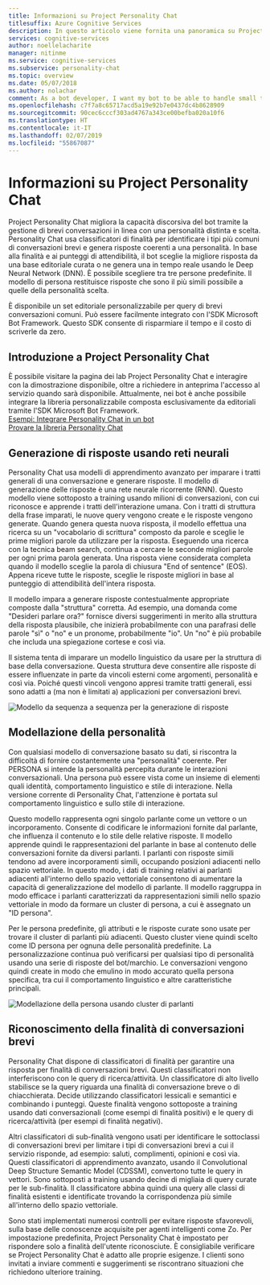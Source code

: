 ```yaml
---
title: Informazioni su Project Personality Chat
titlesuffix: Azure Cognitive Services
description: In questo articolo viene fornita una panoramica su Project Personality Chat di Azure, un'API basata su cloud per il miglioramento della funzionalità discorsiva del bot.
services: cognitive-services
author: noellelacharite
manager: nitinme
ms.service: cognitive-services
ms.subservice: personality-chat
ms.topic: overview
ms.date: 05/07/2018
ms.author: nolachar
comment: As a bot developer, I want my bot to be able to handle small talk in a consistent tone so that my bot appears more complete and conversational.
ms.openlocfilehash: c7f7a8c65717acd5a19e92b7e0437dc4b8628909
ms.sourcegitcommit: 90cec6cccf303ad4767a343ce00befba020a10f6
ms.translationtype: HT
ms.contentlocale: it-IT
ms.lasthandoff: 02/07/2019
ms.locfileid: "55867087"
---
```

# <a name="what-is-project-personality-chat"></a>Informazioni su Project Personality Chat

Project Personality Chat migliora la capacità discorsiva del bot tramite la gestione di brevi conversazioni in linea con una personalità distinta e scelta. Personality Chat usa classificatori di finalità per identificare i tipi più comuni di conversazioni brevi e genera risposte coerenti a una personalità. In base alla finalità e ai punteggi di attendibilità, il bot sceglie la migliore risposta da una base editoriale curata o ne genera una in tempo reale usando le Deep Neural Network (DNN). È possibile scegliere tra tre persone predefinite. Il modello di persona restituisce risposte che sono il più simili possibile a quelle della personalità scelta.

È disponibile un set editoriale personalizzabile per query di brevi conversazioni comuni. Può essere facilmente integrato con l'SDK Microsoft Bot Framework. Questo SDK consente di risparmiare il tempo e il costo di scriverle da zero.

## <a name="getting-started-with-project-personality-chat"></a>Introduzione a Project Personality Chat

È possibile visitare la pagina dei lab Project Personality Chat e interagire con la dimostrazione disponibile, oltre a richiedere in anteprima l'accesso al servizio quando sarà disponibile.
Attualmente, nei bot è anche possibile integrare la libreria personalizzabile composta esclusivamente da editoriali tramite l'SDK Microsoft Bot Framework. <br>
[Esempi: Integrare Personality Chat in un bot](https://github.com/Microsoft/BotBuilder-PersonalityChat/) <br>
[Provare la libreria Personality Chat](https://github.com/Microsoft/BotBuilder-PersonalityChat/tree/master/CSharp)

## <a name="generating-responses-using-neural-networks"></a>Generazione di risposte usando reti neurali

Personality Chat usa modelli di apprendimento avanzato per imparare i tratti generali di una conversazione e generare risposte. Il modello di generazione delle risposte è una rete neurale ricorrente (RNN). Questo modello viene sottoposto a training usando milioni di conversazioni, con cui riconosce e apprende i tratti dell'interazione umana. Con i tratti di struttura della frase imparati, le nuove query vengono create e le risposte vengono generate. Quando genera questa nuova risposta, il modello effettua una ricerca su un "vocabolario di scrittura" composto da parole e sceglie le prime migliori parole da utilizzare per la risposta. Eseguendo una ricerca con la tecnica beam search, continua a cercare le seconde migliori parole per ogni prima parola generata. Una risposta viene considerata completa quando il modello sceglie la parola di chiusura "End of sentence" (EOS). Appena riceve tutte le risposte, sceglie le risposte migliori in base al punteggio di attendibilità dell'intera risposta.

Il modello impara a generare risposte contestualmente appropriate composte dalla "struttura" corretta. Ad esempio, una domanda come "Desideri parlare ora?" fornisce diversi suggerimenti in merito alla struttura della risposta plausibile, che inizierà probabilmente con una parafrasi delle parole "sì" o "no" e un pronome, probabilmente "io". Un "no" è più probabile che includa una spiegazione cortese e così via.

Il sistema tenta di imparare un modello linguistico da usare per la struttura di base della conversazione. Questa struttura deve consentire alle risposte di essere influenzate in parte da vincoli esterni come argomenti, personalità e così via.  Poiché questi vincoli vengono appresi tramite tratti generali, essi sono adatti a (ma non è limitati a) applicazioni per conversazioni brevi.

![Modello da sequenza a sequenza per la generazione di risposte](./media/overview/sequence-to-sequence-model.png)

## <a name="personality-modeling"></a>Modellazione della personalità

 Con qualsiasi modello di conversazione basato su dati, si riscontra la difficoltà di fornire costantemente una "personalità" coerente. Per PERSONA si intende la personalità percepita durante le interazioni conversazionali. Una persona può essere vista come un insieme di elementi quali identità, comportamento linguistico e stile di interazione. Nella versione corrente di Personality Chat, l'attenzione è portata sul comportamento linguistico e sullo stile di interazione.

Questo modello rappresenta ogni singolo parlante come un vettore o un incorporamento. Consente di codificare le informazioni fornite dal parlante, che influenza il contenuto e lo stile delle relative risposte. Il modello apprende quindi le rappresentazioni del parlante in base al contenuto delle conversazioni fornite da diversi parlanti. I parlanti con risposte simili tendono ad avere incorporamenti simili, occupando posizioni adiacenti nello spazio vettoriale. In questo modo, i dati di training relativi ai parlanti adiacenti all'interno dello spazio vettoriale consentono di aumentare la capacità di generalizzazione del modello di parlante. Il modello raggruppa in modo efficace i parlanti caratterizzati da rappresentazioni simili nello spazio vettoriale in modo da formare un cluster di persona, a cui è assegnato un "ID persona".

Per le persona predefinite, gli attributi e le risposte curate sono usate per trovare il cluster di parlanti più adiacenti. Questo cluster viene quindi scelto come ID persona per ognuna delle personalità predefinite. La personalizzazione continua può verificarsi per qualsiasi tipo di personalità usando una serie di risposte del bot/marchio. Le conversazioni vengono quindi create in modo che emulino in modo accurato quella persona specifica, tra cui il comportamento linguistico e altre caratteristiche principali.

![Modellazione della persona usando cluster di parlanti](./media/overview/persona-modeling.png)

## <a name="small-talk-intent-understanding"></a>Riconoscimento della finalità di conversazioni brevi

Personality Chat dispone di classificatori di finalità per garantire una risposta per finalità di conversazioni brevi. Questi classificatori non interferiscono con le query di ricerca/attività. Un classificatore di alto livello stabilisce se la query riguarda una finalità di conversazione breve o di chiacchierata. Decide utilizzando classificatori lessicali e semantici e combinando i punteggi. Queste finalità vengono sottoposte a training usando dati conversazionali (come esempi di finalità positivi) e le query di ricerca/attività (per esempi di finalità negativi).

Altri classificatori di sub-finalità vengono usati per identificare le sottoclassi di conversazioni brevi per limitare i tipi di conversazioni brevi a cui il servizio risponde, ad esempio: saluti, complimenti, opinioni e così via. Questi classificatori di apprendimento avanzato, usando il Convolutional Deep Structure Semantic Model (CDSSM), convertono tutte le query in vettori. Sono sottoposti a training usando decine di migliaia di query curate per le sub-finalità. Il classificatore abbina quindi una query alle classi di finalità esistenti e identificate trovando la corrispondenza più simile all'interno dello spazio vettoriale.

Sono stati implementati numerosi controlli per evitare risposte sfavorevoli, sulla base delle conoscenze acquisite per agenti intelligenti come Zo. Per impostazione predefinita, Project Personality Chat è impostato per rispondere solo a finalità dell'utente riconosciute. È consigliabile verificare se Project Personality Chat è adatto alle proprie esigenze. I clienti sono invitati a inviare commenti e suggerimenti se riscontrano situazioni che richiedono ulteriore training.
